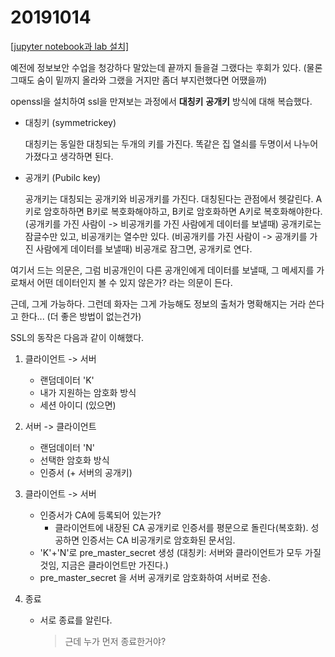 # 20191014

[[jupyter notebook과 lab 설치]](
https://jupyter-notebook.readthedocs.io/en/stable/public_server.html)

예전에 정보보안 수업을 청강하다 말았는데 끝까지 들을걸 그랬다는 후회가 있다. (물론 그때도 숨이 밑까지 올라와 그랬을 거지만 좀더 부지런했다면 어땠을까)

openssl을 설치하여 ssl을 만져보는 과정에서 __대칭키__ __공개키__ 방식에 대해 복습했다.

* 대칭키 (symmetrickey)

  대칭키는 동일한 대칭되는 두개의 키를 가진다. 똑같은 집 열쇠를 두명이서 나누어 가졌다고 생각하면 된다.

* 공개키 (Pubilc key)

  공개키는 대칭되는 공개키와 비공개키를 가진다. 대칭된다는 관점에서 헷갈린다. A키로 암호하하면 B키로 복호화해야하고, B키로 암호화하면 A키로 복호화해야한다. (공개키를 가진 사람이 -> 비공개키를 가진 사람에게 데이터를 보낼때) 공개키로는 잠글수만 있고, 비공개키는 열수만 있다. (비공개키를 가진 사람이 -> 공개키를 가진 사람에게 데이터를 보낼때) 비공개로 잠그면, 공개키로 연다.

여기서 드는 의문은, 그럼 비공개인이 다른 공개인에게 데이터를 보낼때, 그 메세지를 가로채서 어떤 데이터인지 볼 수 있지 않은가? 라는 의문이 든다.

근데, 그게 가능하다. 그런데 화자는 그게 가능해도 정보의 출처가 명확해지는 거라 쓴다고 한다... (더 좋은 방법이 없는건가)

SSL의 동작은 다음과 같이 이해했다.

1. 클라이언트 -> 서버
   * 랜덤데이터 'K'
   * 내가 지원하는 암호화 방식
   * 세션 아이디 (있으면)

2. 서버 -> 클라이언트
    * 랜덤데이터 'N'
    * 선택한 암호화 방식
    * 인증서 (+ 서버의 공개키)

3. 클라이언트 -> 서버
    * 인증서가 CA에 등록되어 있는가?
      * 클라이언트에 내장된 CA 공개키로 인증서를 평문으로 돌린다(복호화). 성공하면 인증서는 CA 비공개키로 암호화된 문서임.
    * 'K'+'N'로 pre_master_secret 생성 (대칭키: 서버와 클라이언트가 모두 가질것임, 지금은 클라이언트만 가진다.)
    * pre_master_secret 을 서버 공개키로 암호화하여 서버로 전송.

4. 종료
    * 서로 종료를 알린다.
        > 근데 누가 먼저 종료한거야?
